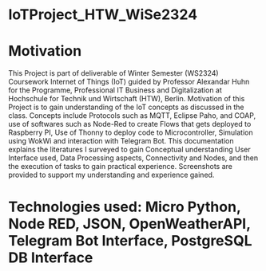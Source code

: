 # IoTProject_HTW_WiSe2324
# Motivation 
This Project is part of deliverable of Winter Semester (WS2324) Coursework Internet of 
Things (IoT) guided by Professor Alexandar Huhn for the Programme, Professional IT 
Business and Digitalization at Hochschule for Technik und Wirtschaft (HTW), Berlin. 
Motivation of this Project is to gain understanding of the IoT concepts as discussed in the 
class. Concepts include Protocols such as MQTT, Eclipse Paho, and COAP, use of softwares 
such as Node-Red to create Flows that gets deployed to Raspberry PI, Use of Thonny to 
deploy code to Microcontroller, Simulation using WokWi and interaction with Telegram Bot. 
This documentation explains the literatures I surveyed to gain Conceptual understanding User 
Interface used, Data Processing aspects, Connectivity and Nodes, and then the execution of 
tasks to gain practical experience. Screenshots are provided to support my understanding and 
experience gained.
# Technologies used: Micro Python, Node RED, JSON, OpenWeatherAPI, Telegram Bot Interface, PostgreSQL DB Interface
